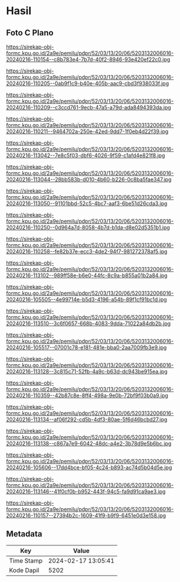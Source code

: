 # Hasil

## Foto C Plano

https://sirekap-obj-formc.kpu.go.id/2a9e/pemilu/pdpr/52/03/13/20/06/5203132006016-20240216-110154--c8b783e4-7b7d-40f2-8946-93e420ef22c0.jpg

https://sirekap-obj-formc.kpu.go.id/2a9e/pemilu/pdpr/52/03/13/20/06/5203132006016-20240216-110205--0ab9f1c9-b40e-405b-aac9-cbd3f938033f.jpg

https://sirekap-obj-formc.kpu.go.id/2a9e/pemilu/pdpr/52/03/13/20/06/5203132006016-20240216-110209--c3ccd761-9ecb-47a5-a79d-ada8494393da.jpg

https://sirekap-obj-formc.kpu.go.id/2a9e/pemilu/pdpr/52/03/13/20/06/5203132006016-20240216-110211--9464702a-250e-42ed-9dd7-1f0eb4d22f39.jpg

https://sirekap-obj-formc.kpu.go.id/2a9e/pemilu/pdpr/52/03/13/20/06/5203132006016-20240216-113042--7e8c5f03-dbf6-4026-9f59-c1afd4e821f8.jpg

https://sirekap-obj-formc.kpu.go.id/2a9e/pemilu/pdpr/52/03/13/20/06/5203132006016-20240216-113044--28bb583b-d010-4b60-b226-0c8ba5fae347.jpg

https://sirekap-obj-formc.kpu.go.id/2a9e/pemilu/pdpr/52/03/13/20/06/5203132006016-20240216-113050--91101bbd-52c5-4bc7-aaf3-6be51d26cda3.jpg

https://sirekap-obj-formc.kpu.go.id/2a9e/pemilu/pdpr/52/03/13/20/06/5203132006016-20240216-110250--0d964a7d-8058-4b7d-b1da-d8e02d5351b1.jpg

https://sirekap-obj-formc.kpu.go.id/2a9e/pemilu/pdpr/52/03/13/20/06/5203132006016-20240216-110258--fe82b37e-ecc3-4de2-94f7-981272378af5.jpg

https://sirekap-obj-formc.kpu.go.id/2a9e/pemilu/pdpr/52/03/13/20/06/5203132006016-20240216-113102--989ff58e-b6e0-44fc-8c9a-b855a01b2a84.jpg

https://sirekap-obj-formc.kpu.go.id/2a9e/pemilu/pdpr/52/03/13/20/06/5203132006016-20240216-105505--4e99714e-b5d3-4196-a54b-89f1cf91bc1d.jpg

https://sirekap-obj-formc.kpu.go.id/2a9e/pemilu/pdpr/52/03/13/20/06/5203132006016-20240216-113510--3c6f0657-668b-4083-9dda-71022a84db2b.jpg

https://sirekap-obj-formc.kpu.go.id/2a9e/pemilu/pdpr/52/03/13/20/06/5203132006016-20240216-105517--07001c78-e181-481e-bba0-2aa7009fb3e9.jpg

https://sirekap-obj-formc.kpu.go.id/2a9e/pemilu/pdpr/52/03/13/20/06/5203132006016-20240216-113128--3c815c71-52fb-4a9c-b63d-dc943be915ea.jpg

https://sirekap-obj-formc.kpu.go.id/2a9e/pemilu/pdpr/52/03/13/20/06/5203132006016-20240216-110359--42b87c8e-8ff4-498a-9e0b-72bf9f03b0a9.jpg

https://sirekap-obj-formc.kpu.go.id/2a9e/pemilu/pdpr/52/03/13/20/06/5203132006016-20240216-113134--af06f292-cd5b-4df3-80ae-5f6d46bcbd27.jpg

https://sirekap-obj-formc.kpu.go.id/2a9e/pemilu/pdpr/52/03/13/20/06/5203132006016-20240216-113138--c867a7e9-6042-48dc-a4e2-3b78d9e5b6bc.jpg

https://sirekap-obj-formc.kpu.go.id/2a9e/pemilu/pdpr/52/03/13/20/06/5203132006016-20240216-105606--17dd4bce-bf05-4c24-b893-ac74d5b04d5e.jpg

https://sirekap-obj-formc.kpu.go.id/2a9e/pemilu/pdpr/52/03/13/20/06/5203132006016-20240216-113146--41f0cf0b-b952-443f-94c5-fa9d91ca9ae3.jpg

https://sirekap-obj-formc.kpu.go.id/2a9e/pemilu/pdpr/52/03/13/20/06/5203132006016-20240216-110157--27394b2c-1609-41f9-b9f9-6451e0d3e158.jpg


## Metadata

| Key        | Value               |
| ---------- | ------------------- |
| Time Stamp | 2024-02-17 13:05:41 |
| Kode Dapil | 5202                |



